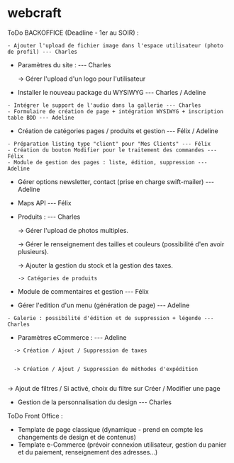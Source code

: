 # webcraft


ToDo BACKOFFICE (Deadline - 1er au SOIR) :
```
- Ajouter l'upload de fichier image dans l'espace utilisateur (photo de profil) --- Charles
```
- Paramètres du site : --- Charles

  -> Gérer l'upload d'un logo pour l'utilisateur
  
- Installer le nouveau package du WYSIWYG --- Charles / Adeline
```
- Intégrer le support de l'audio dans la gallerie --- Charles
- Formulaire de création de page + intégration WYSIWYG + inscription table BDD --- Adeline
```
- Création de catégories pages / produits et gestion --- Félix / Adeline
```
- Préparation listing type "client" pour "Mes Clients" --- Félix
- Création du bouton Modifier pour le traitement des commandes --- Félix
- Module de gestion des pages : liste, édition, suppression --- Adeline
```
- Gérer options newsletter, contact (prise en charge swift-mailer) --- Adeline
- Maps API --- Félix
- Produits : --- Charles

    -> Gérer l'upload de photos multiples.
    
    -> Gérer le renseignement des tailles et couleurs (possibilité d'en avoir plusieurs).
    
    -> Ajouter la gestion du stock et la gestion des taxes.
    ```
    -> Catégories de produits
    ```
 
- Module de commentaires et gestion --- Félix
- Gérer l'edition d'un menu (génération de page) --- Adeline
```
- Galerie : possibilité d'édition et de suppression + légende --- Charles
```
- Paramètres eCommerce : --- Adeline
```
  -> Création / Ajout / Suppression de taxes
  
```
```
  -> Création / Ajout / Suppression de méthodes d'expédition
  
```
  -> Ajout de filtres / Si activé, choix du filtre sur Créer / Modifier une page
  

- Gestion de la personnalisation du design --- Charles


ToDo Front Office :
- Template de page classique (dynamique - prend en compte les changements de design et de contenus)
- Template e-Commerce (prévoir connexion utilisateur, gestion du panier et du paiement, renseignement des adresses...)
